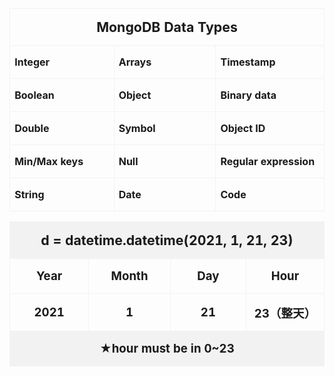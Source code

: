 

<table class="MsoTableGrid" border="1" cellspacing="0" cellpadding="0" style="border-collapse:collapse;border:none;mso-border-alt:solid #F2F2F2 .5pt;
 mso-border-themecolor:background1;mso-border-themeshade:242;mso-yfti-tbllook:
 1184;mso-padding-alt:0cm 5.4pt 0cm 5.4pt;mso-border-insideh:.5pt solid #F2F2F2;
 mso-border-insideh-themecolor:background1;mso-border-insideh-themeshade:242;
 mso-border-insidev:.5pt solid #F2F2F2;mso-border-insidev-themecolor:background1;
 mso-border-insidev-themeshade:242">
 <tbody><tr style="mso-yfti-irow:0;mso-yfti-firstrow:yes">
  <td width="751" colspan="3" valign="top" style="width:450.8pt;border:solid #F2F2F2 1.0pt;
  mso-border-themecolor:background1;mso-border-themeshade:242;mso-border-alt:
  solid #F2F2F2 .5pt;mso-border-themecolor:background1;mso-border-themeshade:
  242;padding:0cm 5.4pt 0cm 5.4pt">
  <p class="MsoNormal" align="center" style="text-align:center"><b style="mso-bidi-font-weight:normal"><span lang="EN-US" style="font-size:16.0pt;
  mso-bidi-font-size:11.0pt;mso-bidi-font-family:Calibri;mso-bidi-theme-font:
  minor-latin">MongoDB Data Types</span></b><b style="mso-bidi-font-weight:
  normal"><span lang="EN-US" style="mso-bidi-font-family:Calibri;mso-bidi-theme-font:
  minor-latin"><o:p></o:p></span></b></p>
  </td>
 </tr>
 <tr style="mso-yfti-irow:1">
  <td width="250" valign="top" style="width:150.25pt;border:solid #F2F2F2 1.0pt;
  mso-border-themecolor:background1;mso-border-themeshade:242;border-top:none;
  mso-border-top-alt:solid #F2F2F2 .5pt;mso-border-top-themecolor:background1;
  mso-border-top-themeshade:242;mso-border-alt:solid #F2F2F2 .5pt;mso-border-themecolor:
  background1;mso-border-themeshade:242;padding:0cm 5.4pt 0cm 5.4pt">
  <p class="MsoNormal"><b style="mso-bidi-font-weight:normal"><span lang="EN-US" style="mso-bidi-font-size:12.0pt;mso-fareast-font-family:新細明體;mso-bidi-font-family:
  Calibri;mso-bidi-theme-font:minor-latin;mso-font-kerning:0pt">Integer</span></b><b style="mso-bidi-font-weight:normal"><span lang="EN-US" style="mso-bidi-font-family:
  Calibri;mso-bidi-theme-font:minor-latin"><o:p></o:p></span></b></p>
  </td>
  <td width="250" valign="top" style="width:150.25pt;border-top:none;border-left:
  none;border-bottom:solid #F2F2F2 1.0pt;mso-border-bottom-themecolor:background1;
  mso-border-bottom-themeshade:242;border-right:solid #F2F2F2 1.0pt;mso-border-right-themecolor:
  background1;mso-border-right-themeshade:242;mso-border-top-alt:solid #F2F2F2 .5pt;
  mso-border-top-themecolor:background1;mso-border-top-themeshade:242;
  mso-border-left-alt:solid #F2F2F2 .5pt;mso-border-left-themecolor:background1;
  mso-border-left-themeshade:242;mso-border-alt:solid #F2F2F2 .5pt;mso-border-themecolor:
  background1;mso-border-themeshade:242;padding:0cm 5.4pt 0cm 5.4pt">
  <p class="MsoNormal"><b style="mso-bidi-font-weight:normal"><span lang="EN-US" style="mso-bidi-font-family:Calibri;mso-bidi-theme-font:minor-latin">Arrays<o:p></o:p></span></b></p>
  </td>
  <td width="251" valign="top" style="width:150.3pt;border-top:none;border-left:
  none;border-bottom:solid #F2F2F2 1.0pt;mso-border-bottom-themecolor:background1;
  mso-border-bottom-themeshade:242;border-right:solid #F2F2F2 1.0pt;mso-border-right-themecolor:
  background1;mso-border-right-themeshade:242;mso-border-top-alt:solid #F2F2F2 .5pt;
  mso-border-top-themecolor:background1;mso-border-top-themeshade:242;
  mso-border-left-alt:solid #F2F2F2 .5pt;mso-border-left-themecolor:background1;
  mso-border-left-themeshade:242;mso-border-alt:solid #F2F2F2 .5pt;mso-border-themecolor:
  background1;mso-border-themeshade:242;padding:0cm 5.4pt 0cm 5.4pt">
  <p class="MsoNormal"><b style="mso-bidi-font-weight:normal"><span lang="EN-US" style="mso-bidi-font-family:Calibri;mso-bidi-theme-font:minor-latin">Timestamp<o:p></o:p></span></b></p>
  </td>
 </tr>
 <tr style="mso-yfti-irow:2">
  <td width="250" valign="top" style="width:150.25pt;border:solid #F2F2F2 1.0pt;
  mso-border-themecolor:background1;mso-border-themeshade:242;border-top:none;
  mso-border-top-alt:solid #F2F2F2 .5pt;mso-border-top-themecolor:background1;
  mso-border-top-themeshade:242;mso-border-alt:solid #F2F2F2 .5pt;mso-border-themecolor:
  background1;mso-border-themeshade:242;padding:0cm 5.4pt 0cm 5.4pt">
  <p class="MsoNormal"><b style="mso-bidi-font-weight:normal"><span lang="EN-US" style="mso-bidi-font-family:Calibri;mso-bidi-theme-font:minor-latin">Boolean<o:p></o:p></span></b></p>
  </td>
  <td width="250" valign="top" style="width:150.25pt;border-top:none;border-left:
  none;border-bottom:solid #F2F2F2 1.0pt;mso-border-bottom-themecolor:background1;
  mso-border-bottom-themeshade:242;border-right:solid #F2F2F2 1.0pt;mso-border-right-themecolor:
  background1;mso-border-right-themeshade:242;mso-border-top-alt:solid #F2F2F2 .5pt;
  mso-border-top-themecolor:background1;mso-border-top-themeshade:242;
  mso-border-left-alt:solid #F2F2F2 .5pt;mso-border-left-themecolor:background1;
  mso-border-left-themeshade:242;mso-border-alt:solid #F2F2F2 .5pt;mso-border-themecolor:
  background1;mso-border-themeshade:242;padding:0cm 5.4pt 0cm 5.4pt">
  <p class="MsoNormal"><b style="mso-bidi-font-weight:normal"><span lang="EN-US" style="mso-bidi-font-family:Calibri;mso-bidi-theme-font:minor-latin">Object<o:p></o:p></span></b></p>
  </td>
  <td width="251" valign="top" style="width:150.3pt;border-top:none;border-left:
  none;border-bottom:solid #F2F2F2 1.0pt;mso-border-bottom-themecolor:background1;
  mso-border-bottom-themeshade:242;border-right:solid #F2F2F2 1.0pt;mso-border-right-themecolor:
  background1;mso-border-right-themeshade:242;mso-border-top-alt:solid #F2F2F2 .5pt;
  mso-border-top-themecolor:background1;mso-border-top-themeshade:242;
  mso-border-left-alt:solid #F2F2F2 .5pt;mso-border-left-themecolor:background1;
  mso-border-left-themeshade:242;mso-border-alt:solid #F2F2F2 .5pt;mso-border-themecolor:
  background1;mso-border-themeshade:242;padding:0cm 5.4pt 0cm 5.4pt">
  <p class="MsoNormal"><b style="mso-bidi-font-weight:normal"><span lang="EN-US" style="mso-bidi-font-family:Calibri;mso-bidi-theme-font:minor-latin">Binary
  data<o:p></o:p></span></b></p>
  </td>
 </tr>
 <tr style="mso-yfti-irow:3">
  <td width="250" valign="top" style="width:150.25pt;border:solid #F2F2F2 1.0pt;
  mso-border-themecolor:background1;mso-border-themeshade:242;border-top:none;
  mso-border-top-alt:solid #F2F2F2 .5pt;mso-border-top-themecolor:background1;
  mso-border-top-themeshade:242;mso-border-alt:solid #F2F2F2 .5pt;mso-border-themecolor:
  background1;mso-border-themeshade:242;padding:0cm 5.4pt 0cm 5.4pt">
  <p class="MsoNormal"><b style="mso-bidi-font-weight:normal"><span lang="EN-US" style="mso-bidi-font-family:Calibri;mso-bidi-theme-font:minor-latin">Double<o:p></o:p></span></b></p>
  </td>
  <td width="250" valign="top" style="width:150.25pt;border-top:none;border-left:
  none;border-bottom:solid #F2F2F2 1.0pt;mso-border-bottom-themecolor:background1;
  mso-border-bottom-themeshade:242;border-right:solid #F2F2F2 1.0pt;mso-border-right-themecolor:
  background1;mso-border-right-themeshade:242;mso-border-top-alt:solid #F2F2F2 .5pt;
  mso-border-top-themecolor:background1;mso-border-top-themeshade:242;
  mso-border-left-alt:solid #F2F2F2 .5pt;mso-border-left-themecolor:background1;
  mso-border-left-themeshade:242;mso-border-alt:solid #F2F2F2 .5pt;mso-border-themecolor:
  background1;mso-border-themeshade:242;padding:0cm 5.4pt 0cm 5.4pt">
  <p class="MsoNormal"><b style="mso-bidi-font-weight:normal"><span lang="EN-US" style="mso-bidi-font-family:Calibri;mso-bidi-theme-font:minor-latin">Symbol<o:p></o:p></span></b></p>
  </td>
  <td width="251" valign="top" style="width:150.3pt;border-top:none;border-left:
  none;border-bottom:solid #F2F2F2 1.0pt;mso-border-bottom-themecolor:background1;
  mso-border-bottom-themeshade:242;border-right:solid #F2F2F2 1.0pt;mso-border-right-themecolor:
  background1;mso-border-right-themeshade:242;mso-border-top-alt:solid #F2F2F2 .5pt;
  mso-border-top-themecolor:background1;mso-border-top-themeshade:242;
  mso-border-left-alt:solid #F2F2F2 .5pt;mso-border-left-themecolor:background1;
  mso-border-left-themeshade:242;mso-border-alt:solid #F2F2F2 .5pt;mso-border-themecolor:
  background1;mso-border-themeshade:242;padding:0cm 5.4pt 0cm 5.4pt">
  <p class="MsoNormal"><b style="mso-bidi-font-weight:normal"><span lang="EN-US" style="mso-bidi-font-family:Calibri;mso-bidi-theme-font:minor-latin">Object
  ID<o:p></o:p></span></b></p>
  </td>
 </tr>
 <tr style="mso-yfti-irow:4">
  <td width="250" valign="top" style="width:150.25pt;border:solid #F2F2F2 1.0pt;
  mso-border-themecolor:background1;mso-border-themeshade:242;border-top:none;
  mso-border-top-alt:solid #F2F2F2 .5pt;mso-border-top-themecolor:background1;
  mso-border-top-themeshade:242;mso-border-alt:solid #F2F2F2 .5pt;mso-border-themecolor:
  background1;mso-border-themeshade:242;padding:0cm 5.4pt 0cm 5.4pt">
  <p class="MsoNormal"><b style="mso-bidi-font-weight:normal"><span lang="EN-US" style="mso-bidi-font-family:Calibri;mso-bidi-theme-font:minor-latin">Min/Max
  keys<o:p></o:p></span></b></p>
  </td>
  <td width="250" valign="top" style="width:150.25pt;border-top:none;border-left:
  none;border-bottom:solid #F2F2F2 1.0pt;mso-border-bottom-themecolor:background1;
  mso-border-bottom-themeshade:242;border-right:solid #F2F2F2 1.0pt;mso-border-right-themecolor:
  background1;mso-border-right-themeshade:242;mso-border-top-alt:solid #F2F2F2 .5pt;
  mso-border-top-themecolor:background1;mso-border-top-themeshade:242;
  mso-border-left-alt:solid #F2F2F2 .5pt;mso-border-left-themecolor:background1;
  mso-border-left-themeshade:242;mso-border-alt:solid #F2F2F2 .5pt;mso-border-themecolor:
  background1;mso-border-themeshade:242;padding:0cm 5.4pt 0cm 5.4pt">
  <p class="MsoNormal"><b style="mso-bidi-font-weight:normal"><span lang="EN-US" style="mso-bidi-font-family:Calibri;mso-bidi-theme-font:minor-latin">Null<o:p></o:p></span></b></p>
  </td>
  <td width="251" valign="top" style="width:150.3pt;border-top:none;border-left:
  none;border-bottom:solid #F2F2F2 1.0pt;mso-border-bottom-themecolor:background1;
  mso-border-bottom-themeshade:242;border-right:solid #F2F2F2 1.0pt;mso-border-right-themecolor:
  background1;mso-border-right-themeshade:242;mso-border-top-alt:solid #F2F2F2 .5pt;
  mso-border-top-themecolor:background1;mso-border-top-themeshade:242;
  mso-border-left-alt:solid #F2F2F2 .5pt;mso-border-left-themecolor:background1;
  mso-border-left-themeshade:242;mso-border-alt:solid #F2F2F2 .5pt;mso-border-themecolor:
  background1;mso-border-themeshade:242;padding:0cm 5.4pt 0cm 5.4pt">
  <p class="MsoNormal"><b style="mso-bidi-font-weight:normal"><span lang="EN-US" style="mso-bidi-font-family:Calibri;mso-bidi-theme-font:minor-latin">Regular
  expression<o:p></o:p></span></b></p>
  </td>
 </tr>
 <tr style="mso-yfti-irow:5;mso-yfti-lastrow:yes">
  <td width="250" valign="top" style="width:150.25pt;border:solid #F2F2F2 1.0pt;
  mso-border-themecolor:background1;mso-border-themeshade:242;border-top:none;
  mso-border-top-alt:solid #F2F2F2 .5pt;mso-border-top-themecolor:background1;
  mso-border-top-themeshade:242;mso-border-alt:solid #F2F2F2 .5pt;mso-border-themecolor:
  background1;mso-border-themeshade:242;padding:0cm 5.4pt 0cm 5.4pt">
  <p class="MsoNormal"><b style="mso-bidi-font-weight:normal"><span lang="EN-US" style="mso-bidi-font-family:Calibri;mso-bidi-theme-font:minor-latin">String<o:p></o:p></span></b></p>
  </td>
  <td width="250" valign="top" style="width:150.25pt;border-top:none;border-left:
  none;border-bottom:solid #F2F2F2 1.0pt;mso-border-bottom-themecolor:background1;
  mso-border-bottom-themeshade:242;border-right:solid #F2F2F2 1.0pt;mso-border-right-themecolor:
  background1;mso-border-right-themeshade:242;mso-border-top-alt:solid #F2F2F2 .5pt;
  mso-border-top-themecolor:background1;mso-border-top-themeshade:242;
  mso-border-left-alt:solid #F2F2F2 .5pt;mso-border-left-themecolor:background1;
  mso-border-left-themeshade:242;mso-border-alt:solid #F2F2F2 .5pt;mso-border-themecolor:
  background1;mso-border-themeshade:242;padding:0cm 5.4pt 0cm 5.4pt">
  <p class="MsoNormal"><b style="mso-bidi-font-weight:normal"><span lang="EN-US" style="mso-bidi-font-family:Calibri;mso-bidi-theme-font:minor-latin">Date<o:p></o:p></span></b></p>
  </td>
  <td width="251" valign="top" style="width:150.3pt;border-top:none;border-left:
  none;border-bottom:solid #F2F2F2 1.0pt;mso-border-bottom-themecolor:background1;
  mso-border-bottom-themeshade:242;border-right:solid #F2F2F2 1.0pt;mso-border-right-themecolor:
  background1;mso-border-right-themeshade:242;mso-border-top-alt:solid #F2F2F2 .5pt;
  mso-border-top-themecolor:background1;mso-border-top-themeshade:242;
  mso-border-left-alt:solid #F2F2F2 .5pt;mso-border-left-themecolor:background1;
  mso-border-left-themeshade:242;mso-border-alt:solid #F2F2F2 .5pt;mso-border-themecolor:
  background1;mso-border-themeshade:242;padding:0cm 5.4pt 0cm 5.4pt">
  <p class="MsoNormal"><b style="mso-bidi-font-weight:normal"><span lang="EN-US" style="mso-bidi-font-family:Calibri;mso-bidi-theme-font:minor-latin">Code<o:p></o:p></span></b></p>
  </td>
 </tr>
</tbody></table>



<table class="MsoTableGrid" border="1" cellspacing="0" cellpadding="0" style="border-collapse:collapse;border:none;mso-border-alt:solid #F2F2F2 .5pt;
 mso-border-themecolor:background1;mso-border-themeshade:242;mso-yfti-tbllook:
 1184;mso-padding-alt:0cm 5.4pt 0cm 5.4pt;mso-border-insideh:.5pt solid #F2F2F2;
 mso-border-insideh-themecolor:background1;mso-border-insideh-themeshade:242;
 mso-border-insidev:.5pt solid #F2F2F2;mso-border-insidev-themecolor:background1;
 mso-border-insidev-themeshade:242">
 <tbody><tr style="mso-yfti-irow:0;mso-yfti-firstrow:yes">
  <td width="751" colspan="4" style="width:450.8pt;border:solid #F2F2F2 1.0pt;
  mso-border-themecolor:background1;mso-border-themeshade:242;mso-border-alt:
  solid #F2F2F2 .5pt;mso-border-themecolor:background1;mso-border-themeshade:
  242;background:#F2F2F2;mso-background-themecolor:background1;mso-background-themeshade:
  242;padding:0cm 5.4pt 0cm 5.4pt">
  <p class="MsoNormal" align="center" style="text-align:center"><b style="mso-bidi-font-weight:normal"><span lang="EN-US" style="font-size:16.0pt;
  mso-bidi-font-size:11.0pt">d = <span class="SpellE">datetime.datetime</span>(2021,
  1, 21, 23)</span><span lang="EN-US"><o:p></o:p></span></b></p>
  </td>
 </tr>
 <tr style="mso-yfti-irow:1">
  <td width="188" style="width:112.7pt;border:solid #F2F2F2 1.0pt;mso-border-themecolor:
  background1;mso-border-themeshade:242;border-top:none;mso-border-top-alt:
  solid #F2F2F2 .5pt;mso-border-top-themecolor:background1;mso-border-top-themeshade:
  242;mso-border-alt:solid #F2F2F2 .5pt;mso-border-themecolor:background1;
  mso-border-themeshade:242;padding:0cm 5.4pt 0cm 5.4pt">
  <p class="MsoNormal" align="center" style="text-align:center"><b style="mso-bidi-font-weight:normal"><span lang="EN-US" style="font-size:14.0pt;
  mso-bidi-font-size:11.0pt">Year<o:p></o:p></span></b></p>
  </td>
  <td width="188" style="width:112.7pt;border-top:none;border-left:none;
  border-bottom:solid #F2F2F2 1.0pt;mso-border-bottom-themecolor:background1;
  mso-border-bottom-themeshade:242;border-right:solid #F2F2F2 1.0pt;mso-border-right-themecolor:
  background1;mso-border-right-themeshade:242;mso-border-top-alt:solid #F2F2F2 .5pt;
  mso-border-top-themecolor:background1;mso-border-top-themeshade:242;
  mso-border-left-alt:solid #F2F2F2 .5pt;mso-border-left-themecolor:background1;
  mso-border-left-themeshade:242;mso-border-alt:solid #F2F2F2 .5pt;mso-border-themecolor:
  background1;mso-border-themeshade:242;padding:0cm 5.4pt 0cm 5.4pt">
  <p class="MsoNormal" align="center" style="text-align:center"><b style="mso-bidi-font-weight:normal"><span lang="EN-US" style="font-size:14.0pt;
  mso-bidi-font-size:11.0pt">Month<o:p></o:p></span></b></p>
  </td>
  <td width="188" style="width:112.7pt;border-top:none;border-left:none;
  border-bottom:solid #F2F2F2 1.0pt;mso-border-bottom-themecolor:background1;
  mso-border-bottom-themeshade:242;border-right:solid #F2F2F2 1.0pt;mso-border-right-themecolor:
  background1;mso-border-right-themeshade:242;mso-border-top-alt:solid #F2F2F2 .5pt;
  mso-border-top-themecolor:background1;mso-border-top-themeshade:242;
  mso-border-left-alt:solid #F2F2F2 .5pt;mso-border-left-themecolor:background1;
  mso-border-left-themeshade:242;mso-border-alt:solid #F2F2F2 .5pt;mso-border-themecolor:
  background1;mso-border-themeshade:242;padding:0cm 5.4pt 0cm 5.4pt">
  <p class="MsoNormal" align="center" style="text-align:center"><b style="mso-bidi-font-weight:normal"><span lang="EN-US" style="font-size:14.0pt;
  mso-bidi-font-size:11.0pt">Day<o:p></o:p></span></b></p>
  </td>
  <td width="188" style="width:112.7pt;border-top:none;border-left:none;
  border-bottom:solid #F2F2F2 1.0pt;mso-border-bottom-themecolor:background1;
  mso-border-bottom-themeshade:242;border-right:solid #F2F2F2 1.0pt;mso-border-right-themecolor:
  background1;mso-border-right-themeshade:242;mso-border-top-alt:solid #F2F2F2 .5pt;
  mso-border-top-themecolor:background1;mso-border-top-themeshade:242;
  mso-border-left-alt:solid #F2F2F2 .5pt;mso-border-left-themecolor:background1;
  mso-border-left-themeshade:242;mso-border-alt:solid #F2F2F2 .5pt;mso-border-themecolor:
  background1;mso-border-themeshade:242;padding:0cm 5.4pt 0cm 5.4pt">
  <p class="MsoNormal" align="center" style="text-align:center"><b style="mso-bidi-font-weight:normal"><span lang="EN-US" style="font-size:14.0pt;
  mso-bidi-font-size:11.0pt">Hour<o:p></o:p></span></b></p>
  </td>
 </tr>
 <tr style="mso-yfti-irow:2">
  <td width="188" style="width:112.7pt;border:solid #F2F2F2 1.0pt;mso-border-themecolor:
  background1;mso-border-themeshade:242;border-top:none;mso-border-top-alt:
  solid #F2F2F2 .5pt;mso-border-top-themecolor:background1;mso-border-top-themeshade:
  242;mso-border-alt:solid #F2F2F2 .5pt;mso-border-themecolor:background1;
  mso-border-themeshade:242;padding:0cm 5.4pt 0cm 5.4pt">
  <p class="MsoNormal" align="center" style="text-align:center"><b style="mso-bidi-font-weight:normal"><span lang="EN-US" style="font-size:14.0pt;
  mso-bidi-font-size:11.0pt">2021<o:p></o:p></span></b></p>
  </td>
  <td width="188" style="width:112.7pt;border-top:none;border-left:none;
  border-bottom:solid #F2F2F2 1.0pt;mso-border-bottom-themecolor:background1;
  mso-border-bottom-themeshade:242;border-right:solid #F2F2F2 1.0pt;mso-border-right-themecolor:
  background1;mso-border-right-themeshade:242;mso-border-top-alt:solid #F2F2F2 .5pt;
  mso-border-top-themecolor:background1;mso-border-top-themeshade:242;
  mso-border-left-alt:solid #F2F2F2 .5pt;mso-border-left-themecolor:background1;
  mso-border-left-themeshade:242;mso-border-alt:solid #F2F2F2 .5pt;mso-border-themecolor:
  background1;mso-border-themeshade:242;padding:0cm 5.4pt 0cm 5.4pt">
  <p class="MsoNormal" align="center" style="text-align:center"><b style="mso-bidi-font-weight:normal"><span lang="EN-US" style="font-size:14.0pt;
  mso-bidi-font-size:11.0pt">1<o:p></o:p></span></b></p>
  </td>
  <td width="188" style="width:112.7pt;border-top:none;border-left:none;
  border-bottom:solid #F2F2F2 1.0pt;mso-border-bottom-themecolor:background1;
  mso-border-bottom-themeshade:242;border-right:solid #F2F2F2 1.0pt;mso-border-right-themecolor:
  background1;mso-border-right-themeshade:242;mso-border-top-alt:solid #F2F2F2 .5pt;
  mso-border-top-themecolor:background1;mso-border-top-themeshade:242;
  mso-border-left-alt:solid #F2F2F2 .5pt;mso-border-left-themecolor:background1;
  mso-border-left-themeshade:242;mso-border-alt:solid #F2F2F2 .5pt;mso-border-themecolor:
  background1;mso-border-themeshade:242;padding:0cm 5.4pt 0cm 5.4pt">
  <p class="MsoNormal" align="center" style="text-align:center"><b style="mso-bidi-font-weight:normal"><span lang="EN-US" style="font-size:14.0pt;
  mso-bidi-font-size:11.0pt">21<o:p></o:p></span></b></p>
  </td>
  <td width="188" style="width:112.7pt;border-top:none;border-left:none;
  border-bottom:solid #F2F2F2 1.0pt;mso-border-bottom-themecolor:background1;
  mso-border-bottom-themeshade:242;border-right:solid #F2F2F2 1.0pt;mso-border-right-themecolor:
  background1;mso-border-right-themeshade:242;mso-border-top-alt:solid #F2F2F2 .5pt;
  mso-border-top-themecolor:background1;mso-border-top-themeshade:242;
  mso-border-left-alt:solid #F2F2F2 .5pt;mso-border-left-themecolor:background1;
  mso-border-left-themeshade:242;mso-border-alt:solid #F2F2F2 .5pt;mso-border-themecolor:
  background1;mso-border-themeshade:242;padding:0cm 5.4pt 0cm 5.4pt">
  <p class="MsoNormal" align="center" style="text-align:center"><b style="mso-bidi-font-weight:normal"><span lang="EN-US" style="font-size:14.0pt;
  mso-bidi-font-size:11.0pt">23</span></b><b style="mso-bidi-font-weight:normal"><span style="font-size:14.0pt;mso-bidi-font-size:11.0pt;font-family:&quot;新細明體&quot;,serif;
  mso-ascii-font-family:Calibri;mso-ascii-theme-font:minor-latin;mso-fareast-font-family:
  新細明體;mso-fareast-theme-font:minor-fareast;mso-hansi-font-family:Calibri;
  mso-hansi-theme-font:minor-latin">（整天）</span></b><b style="mso-bidi-font-weight:
  normal"><span lang="EN-US" style="font-size:14.0pt;mso-bidi-font-size:11.0pt"><o:p></o:p></span></b></p>
  </td>
 </tr>
 <tr style="mso-yfti-irow:3;mso-yfti-lastrow:yes">
  <td width="751" colspan="4" style="width:450.8pt;border:solid #F2F2F2 1.0pt;
  mso-border-themecolor:background1;mso-border-themeshade:242;border-top:none;
  mso-border-top-alt:solid #F2F2F2 .5pt;mso-border-top-themecolor:background1;
  mso-border-top-themeshade:242;mso-border-alt:solid #F2F2F2 .5pt;mso-border-themecolor:
  background1;mso-border-themeshade:242;background:#F2F2F2;mso-background-themecolor:
  background1;mso-background-themeshade:242;padding:0cm 5.4pt 0cm 5.4pt">
  <p class="MsoNormal" align="center" style="text-align:center"><b style="mso-bidi-font-weight:normal"><span lang="EN-US" style="font-size:14.0pt;
  mso-bidi-font-size:11.0pt">★hour must be in 0~23<o:p></o:p></span></b></p>
  </td>
 </tr>
</tbody></table>









